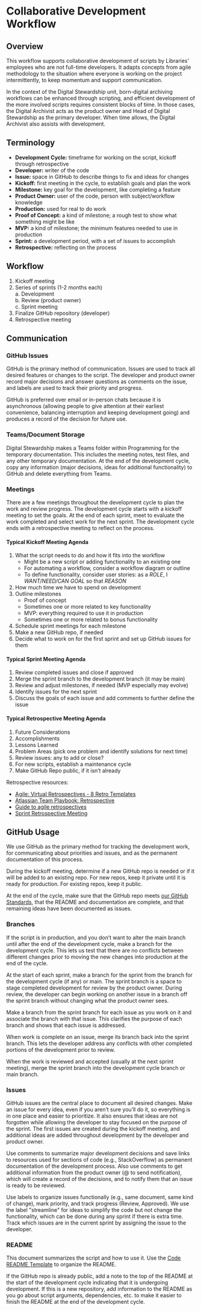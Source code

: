 # Collaborative Development Workflow

## Overview 

This workflow supports collaborative development of scripts by Libraries’ employees who are not full-time developers. 
It adapts concepts from agile methodology to the situation where everyone is working on the project intermittently, 
to keep momentum and support communication. 

In the context of the Digital Stewardship unit, born-digital archiving workflows can be enhanced through scripting, 
and efficient development of the more involved scripts requires consistent blocks of time. 
In those cases, the Digital Archivist acts as the product owner and Head of Digital Stewardship as the primary developer. 
When time allows, the Digital Archivist also assists with development.

## Terminology 

- **Development Cycle:** timeframe for working on the script, kickoff through retrospective 
- **Developer:** writer of the code 
- **Issue:** space in GitHub to describe things to fix and ideas for changes 
- **Kickoff:** first meeting in the cycle, to establish goals and plan the work
- **Milestone:** key goal for the development, like completing a feature 
- **Product Owner:** user of the code, person with subject/workflow knowledge 
- **Production:** used for real to do work 
- **Proof of Concept:** a kind of milestone; a rough test to show what something might be like 
- **MVP:** a kind of milestone; the minimum features needed to use in production 
- **Sprint:** a development period, with a set of issues to accomplish 
- **Retrospective:** reflecting on the process 

## Workflow

1. Kickoff meeting 
2. Series of sprints (1-2 months each)  
    a. Development   
    b. Review (product owner)  
    c. Sprint meeting
3. Finalize GitHub repository (developer) 
4. Retrospective meeting 

## Communication 

### GitHub Issues 

GitHub is the primary method of communication. 
Issues are used to track all desired features or changes to the script.
The developer and product owner record major decisions and answer questions as comments on the issue, 
and labels are used to track their priority and progress. 

GitHub is preferred over email or in-person chats because it is asynchronous 
(allowing people to give attention at their earliest convenience, balancing interruption and keeping development going) 
and produces a record of the decision for future use. 

### Teams/Document Storage 

Digital Stewardship makes a Teams folder within Programming for the temporary documentation. 
This includes the meeting notes, test files, and any other temporary documentation.
At the end of the development cycle, copy any information (major decisions, ideas for additional functionality) to GitHub 
and delete everything from Teams. 

### Meetings 

There are a few meetings throughout the development cycle to plan the work and review progress.
The development cycle starts with a kickoff meeting to set the goals. 
At the end of each sprint, meet to evaluate the work completed and select work for the next sprint. 
The development cycle ends with a retrospective meeting to reflect on the process.

#### Typical Kickoff Meeting Agenda

1. What the script needs to do and how it fits into the workflow 
   - Might be a new script or adding functionality to an existing one
   - For automating a workflow, consider a workflow diagram or outline
   - To define functionality, consider user stories: as a _ROLE_, I _WANT/NEED/CAN GOAL_ so that _REASON_
2. How much time we have to spend on development 
3. Outline milestones  
   - Proof of concept 
   - Sometimes one or more related to key functionality 
   - MVP: everything required to use it in production 
   - Sometimes one or more related to bonus functionality
4. Schedule sprint meetings for each milestone
5. Make a new GitHub repo, if needed
6. Decide what to work on for the first sprint and set up GitHub issues for them

#### Typical Sprint Meeting Agenda 

1. Review completed issues and close if approved 
2. Merge the sprint branch to the development branch (it may be main) 
3. Review and adjust milestones, if needed (MVP especially may evolve) 
4. Identify issues for the next sprint 
5. Discuss the goals of each issue and add comments to further define the issue

#### Typical Retrospective Meeting Agenda 

1. Future Considerations 
2. Accomplishments 
3. Lessons Learned 
4. Problem Areas (pick one problem and identify solutions for next time) 
5. Review issues: any to add or close? 
6. For new scripts, establish a maintenance cycle 
7. Make GitHub Repo public, if it isn’t already 

Retrospective resources:
- [Agile: Virtual Retrospectives - 8 Retro Templates](https://www.linkedin.com/pulse/agile-virtual-retrospectives-8-retro-templates-you-elaine)
- [Atlassian Team Playbook: Retrospective](https://www.atlassian.com/team-playbook/plays/retrospective)
- [Guide to agile retrospectives](https://www.aha.io/roadmapping/guide/agile/what-is-an-agile-retrospective)   
- [Sprint Retrospective Meeting](https://blog.trello.com/sprint-retrospective-meeting)

## GitHub Usage 

We use GitHub as the primary method for tracking the development work, for communicating about priorities and issues, 
and as the permanent documentation of this process.

During the kickoff meeting, determine if a new GitHub repo is needed or if it will be added to an existing repo. 
For new repos, keep it private until it is ready for production. 
For existing repos, keep it public. 

At the end of the cycle, make sure that the GitHub repo meets [our GitHub Standards](Repository_Standard.md), 
that the README and documentation are complete, and that remaining ideas have been documented as issues. 

### Branches 

If the script is in production, and you don’t want to alter the main branch until after the end of the development cycle, 
make a branch for the development cycle. 
This lets us test that there are no conflicts between different changes prior to moving the new changes into production at the end of the cycle.

At the start of each sprint, make a branch for the sprint from the branch for the development cycle (if any) or main. 
The sprint branch is a space to stage completed development for review by the product owner. 
During review, the developer can begin working on another issue in a branch off the sprint branch without changing what the product owner sees.  

Make a branch from the sprint branch for each issue as you work on it and associate the branch with that issue. 
This clarifies the purpose of each branch and shows that each issue is addressed.  

When work is complete on an issue, merge its branch back into the sprint branch. 
This lets the developer address any conflicts with other completed portions of the development prior to review. 

When the work is reviewed and accepted (usually at the next sprint meeting), 
merge the sprint branch into the development cycle branch or main branch. 

### Issues 

GitHub issues are the central place to document all desired changes. 
Make an issue for every idea, even if you aren’t sure you’ll do it, so everything is in one place and easier to prioritize. 
It also ensures that ideas are not forgotten while allowing the developer to stay focused on the purpose of the sprint. 
The first issues are created during the kickoff meeting, 
and additional ideas are added throughout development by the developer and product owner.  

Use comments to summarize major development decisions and save links to resources used for sections of code (e.g., StackOverflow) as permanent documentation of the development process. 
Also use comments to get additional information from the product owner (@ to send notification), 
which will create a record of the decisions, and to notify them that an issue is ready to be reviewed. 

Use labels to organize issues functionally (e.g., same document, same kind of change), mark priority, and track progress (Review, Approved). 
We use the label "streamline" for ideas to simplify the code but not change the functionality, which can be done during any sprint if there is extra time.
Track which issues are in the current sprint by assigning the issue to the developer.

### README 

This document summarizes the script and how to use it.
Use the [Code README Template](Code_README_Standard.md) to organize the README.  

If the GitHub repo is already public, add a note to the top of the README at the start of the development cycle indicating that it is undergoing development. 
If this is a new repository, add information to the README as you go about script arguments, dependencies, etc. 
to make it easier to finish the README at the end of the development cycle.